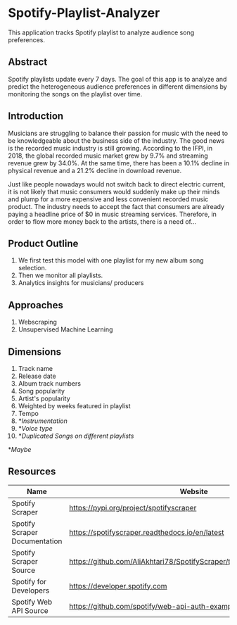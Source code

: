 # Spotify-Playlist-Analyzer
This application tracks Spotify playlist to analyze audience song preferences.

## Abstract
Spotify playlists update every 7 days. The goal of this app is to analyze and predict the heterogeneous audience preferences in different dimensions by monitoring the songs on the playlist over time.

## Introduction
Musicians are struggling to balance their passion for music with the need to be knowledgeable about the business side of the industry. The good news is the recorded music industry is still growing. According to the IFPI, in 2018, the global recorded music market grew by 9.7% and streaming revenue grew by 34.0%. At the same time, there has been a 10.1% decline in physical revenue and a 21.2% decline in download revenue. 

Just like people nowadays would not switch back to direct electric current, it is not likely that music consumers would suddenly make up their minds and plump for a more expensive and less convenient recorded music product. The industry needs to accept the fact that consumers are already paying a headline price of $0 in music streaming services. Therefore, in order to flow more money back to the artists, there is a need of...




## Product Outline
1. We first test this model with one playlist for my new album song selection. 
2. Then we monitor all playlists.
3. Analytics insights for musicians/ producers

## Approaches
1. Webscraping
2. Unsupervised Machine Learning

## Dimensions
1. Track name
2. Release date
3. Album track numbers
4. Song popularity
5. Artist's popularity
6. Weighted by weeks featured in playlist
7. Tempo
8. **Instrumentation*
9. **Voice type*
10. **Duplicated Songs on different playlists*

**Maybe*

## Resources
Name | Website
------------ | -------------
Spotify Scraper | https://pypi.org/project/spotifyscraper
Spotify Scraper Documentation | https://spotifyscraper.readthedocs.io/en/latest
Spotify Scraper Source | https://github.com/AliAkhtari78/SpotifyScraper/tree/master/SpotifyScraper
Spotify for Developers | https://developer.spotify.com
Spotify Web API Source | https://github.com/spotify/web-api-auth-examples
